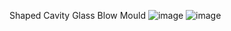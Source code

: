 Shaped Cavity Glass Blow Mould
![image](https://github.com/user-attachments/assets/2faecc84-25cf-4a43-95a5-447c73e21936)
![image](https://github.com/user-attachments/assets/4cd9cb64-5e9f-4e53-934b-4d4654424e00)
